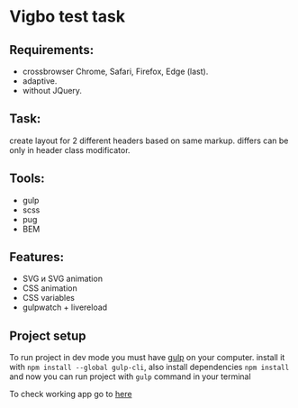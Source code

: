 # Vigbo test task

## Requirements:
  - crossbrowser Chrome, Safari, Firefox, Edge (last).
  - adaptive.
  - without JQuery.

## Task:
  create layout for 2 different headers based on same markup. differs can be only in header class modificator.

## Tools:
  - gulp
  - scss
  - pug
  - BEM
  
## Features:
  - SVG и SVG animation
  - CSS animation
  - CSS variables
  - gulpwatch + livereload

## Project setup
To run project in dev mode you must have [gulp](https://gulpjs.com/docs/en/getting-started/quick-start) on your computer.
install it with `npm install --global gulp-cli`, also install dependencies `npm install` and now you can run project
with `gulp` command in your terminal

To check working app go to [here](https://silakov.github.io/vigbo_test/)
